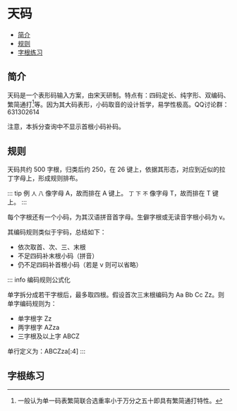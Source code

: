 <!-- omit in toc -->
# 天码

- [简介](#简介)
- [规则](#规则)
- [字根练习](#字根练习)

## 简介

天码是一个表形码输入方案，由宋天研制。特点有：四码定长、纯字形、双编码、繁简通打[^fanjian]等。因为其大码表形，小码取音的设计哲学，易学性极高。QQ讨论群：631302614

注意，本拆分查询中不显示首根小码补码。

<script setup>
import Search from '@/search/FetchSearch.vue'
import CharTrain from "@/train/CharTrain.vue"
import ZigenTrain from "@/train/ZigenTrain.vue"
</script>

<Search chaifenUrl="/chaifen-tianma.csv" zigenUrl="/zigen-tianma.csv" :supplement="false" />

## 规则

天码共约 500 字根，归类后约 250，在 26 键上，依据其形态，对应到近似的拉丁字母上，形成规则排布。

::: tip 例
`人` `八` 像字母 A，故而排在 A 键上。
`丁` `下` `不` 像字母 T，故而排在 T 键上。
:::

每个字根还有一个小码，为其汉语拼音首字母。生僻字根或无读音字根小码为 v。

其编码规则类似于宇码，总结如下：

- 依次取首、次、三、末根
- 不足四码补末根小码（拼音）
- 仍不足四码补首根小码（若是 v 则可以省略）

::: info 编码规则公式化

单字拆分成若干字根后，最多取四根。假设首次三末根编码为 Aa Bb Cc Zz。则单字编码规则为：

- 单字根字 Zz
- 两字根字 AZza
- 三字根及以上字 ABCZ

单行定义为：ABCZza\[:4\]
:::

## 字根练习

<ZigenTrain name="tianma" zigenUrl="/zigen-tianma.csv" :range="[0,]" mode='both' />

<!-- ## 单字练习

为了降低学习难度，练习中，不补首根小码。

<CharTrain name="tianma" zigenUrl="/zigen-tianma.csv" :range="[0,1000]" :supplement="false" /> -->

[^fanjian]: 一般认为单一码表繁简联合选重率小于万分之五十即具有繁简通打特性。